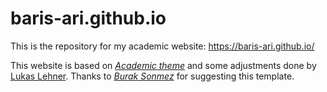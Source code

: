 # baris-ari.github.io
This is the repository for my academic website: https://baris-ari.github.io/

This website is based on *[Academic theme](https://github.com/gaalcaras/academic)* and some adjustments done by [Lukas Lehner](https://github.com/lukaslehner). Thanks to *[Burak Sonmez](https://github.com/brksnmz)* for suggesting this template. 